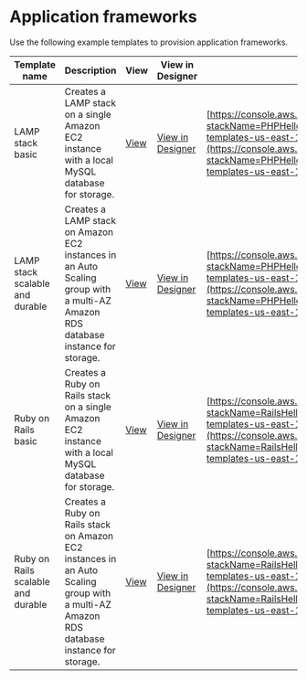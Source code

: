 # Application frameworks<a name="sample-templates-appframeworks-us-east-1"></a>

Use the following example templates to provision application frameworks\.

| Template name                      | Description                                                                                                                                | View                                                                                               | View in Designer                                                                                                                                                                                        | Launch                                                                                                                                                                                                                                                                                                                                                                                                                                           |
| ---------------------------------- | ------------------------------------------------------------------------------------------------------------------------------------------ | -------------------------------------------------------------------------------------------------- | ------------------------------------------------------------------------------------------------------------------------------------------------------------------------------------------------------- | ------------------------------------------------------------------------------------------------------------------------------------------------------------------------------------------------------------------------------------------------------------------------------------------------------------------------------------------------------------------------------------------------------------------------------------------------ |
| LAMP stack basic                   | Creates a LAMP stack on a single Amazon EC2 instance with a local MySQL database for storage\.                                             | [View](https://s3.amazonaws.com/cloudformation-templates-us-east-1/LAMP_Single_Instance.template)  | [View in Designer](https://console.aws.amazon.com/cloudformation/designer/home?region=us-east-1&templateURL=https://s3.amazonaws.com/cloudformation-templates-us-east-1/LAMP_Single_Instance.template)  | [https://console.aws.amazon.com/cloudformation/home?region=us-east-1#/stacks/new?stackName=PHPHelloWorldSample&templateURL=https://s3.amazonaws.com/cloudformation-templates-us-east-1/LAMP_Single_Instance.template](https://console.aws.amazon.com/cloudformation/home?region=us-east-1#/stacks/new?stackName=PHPHelloWorldSample&templateURL=https://s3.amazonaws.com/cloudformation-templates-us-east-1/LAMP_Single_Instance.template)       |
| LAMP stack scalable and durable    | Creates a LAMP stack on Amazon EC2 instances in an Auto Scaling group with a multi\-AZ Amazon RDS database instance for storage\.          | [View](https://s3.amazonaws.com/cloudformation-templates-us-east-1/LAMP_Multi_AZ.template)         | [View in Designer](https://console.aws.amazon.com/cloudformation/designer/home?region=us-east-1&templateURL=https://s3.amazonaws.com/cloudformation-templates-us-east-1/LAMP_Multi_AZ.template)         | [https://console.aws.amazon.com/cloudformation/home?region=us-east-1#/stacks/new?stackName=PHPHelloWorldSample&templateURL=https://s3.amazonaws.com/cloudformation-templates-us-east-1/LAMP_Multi_AZ.template](https://console.aws.amazon.com/cloudformation/home?region=us-east-1#/stacks/new?stackName=PHPHelloWorldSample&templateURL=https://s3.amazonaws.com/cloudformation-templates-us-east-1/LAMP_Multi_AZ.template)                     |
| Ruby on Rails basic                | Creates a Ruby on Rails stack on a single Amazon EC2 instance with a local MySQL database for storage\.                                    | [View](https://s3.amazonaws.com/cloudformation-templates-us-east-1/Rails_Single_Instance.template) | [View in Designer](https://console.aws.amazon.com/cloudformation/designer/home?region=us-east-1&templateURL=https://s3.amazonaws.com/cloudformation-templates-us-east-1/Rails_Single_Instance.template) | [https://console.aws.amazon.com/cloudformation/home?region=us-east-1#/stacks/new?stackName=RailsHelloWorldSample&templateURL=https://s3.amazonaws.com/cloudformation-templates-us-east-1/Rails_Single_Instance.template](https://console.aws.amazon.com/cloudformation/home?region=us-east-1#/stacks/new?stackName=RailsHelloWorldSample&templateURL=https://s3.amazonaws.com/cloudformation-templates-us-east-1/Rails_Single_Instance.template) |
| Ruby on Rails scalable and durable | Creates a Ruby on Rails stack on Amazon EC2 instances in an Auto Scaling group with a multi\-AZ Amazon RDS database instance for storage\. | [View](https://s3.amazonaws.com/cloudformation-templates-us-east-1/Rails_Multi_AZ.template)        | [View in Designer](https://console.aws.amazon.com/cloudformation/designer/home?region=us-east-1&templateURL=https://s3.amazonaws.com/cloudformation-templates-us-east-1/Rails_Multi_AZ.template)        | [https://console.aws.amazon.com/cloudformation/home?region=us-east-1#/stacks/new?stackName=RailsHelloWorldSample&templateURL=https://s3.amazonaws.com/cloudformation-templates-us-east-1/Rails_Multi_AZ.template](https://console.aws.amazon.com/cloudformation/home?region=us-east-1#/stacks/new?stackName=RailsHelloWorldSample&templateURL=https://s3.amazonaws.com/cloudformation-templates-us-east-1/Rails_Multi_AZ.template)               |
